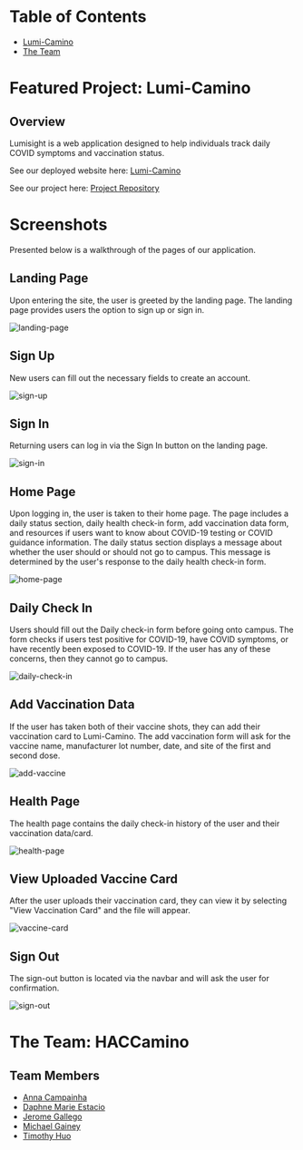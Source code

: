# Table of Contents
* [Lumi-Camino](#featured-project-lumi-camino)
* [The Team](#the-team-haccamino)

# Featured Project: Lumi-Camino
## Overview
Lumisight is a web application designed to help individuals track daily COVID symptoms and vaccination status. 

See our deployed website here: <a href="https://lumi-camino.meteorapp.com/#/" target="_blank">Lumi-Camino</a>

See our project here: <a href="https://github.com/HACC-Camino/HACC-Camino" target="_blank">Project Repository</a>

# Screenshots
Presented below is a walkthrough of the pages of our application. 


## Landing Page
Upon entering the site, the user is greeted by the landing page. The landing page provides users the option to sign up or sign in. 

<img class="ui medium floated rounded image" src="/images/lumi-camino/landing-m3.png" alt="landing-page">

## Sign Up
New users can fill out the necessary fields to create an account. 

<img class="ui medium floated rounded image" src="/images/lumi-camino/signup-m3.png" alt="sign-up">

## Sign In
Returning users can log in via the Sign In button on the landing page. 

<img class="ui medium floated rounded image" src="/images/lumi-camino/signin-m3.png" alt="sign-in">

## Home Page
Upon logging in, the user is taken to their home page. The page includes a daily status section, daily health check-in form, add vaccination data form, and resources if users want to know about COVID-19 testing or COVID guidance information. The daily status section displays a message about whether the user should or should not go to campus. This message is determined by the user's response to the daily health check-in form. 

<img class="ui medium floated rounded image" src="/images/lumi-camino/homepage-m3.png" alt="home-page">

## Daily Check In 
Users should fill out the Daily check-in form before going onto campus. The form checks if users test positive for COVID-19, have COVID symptoms, or have recently been exposed to COVID-19. If the user has any of these concerns, then they cannot go to campus.

<img class="ui medium floated rounded image" src="/images/lumi-camino/dailycheckin-m3.png" alt="daily-check-in">

## Add Vaccination Data
If the user has taken both of their vaccine shots, they can add their vaccination card to Lumi-Camino. The add vaccination form will ask for the vaccine name, manufacturer lot number, date, and site of the first and second dose. 

<img class="ui medium floated rounded image" src="images/lumi-camino/addvaccine-m3.png" alt="add-vaccine">

## Health Page
The health page contains the daily check-in history of the user and their vaccination data/card.

<img class="ui medium floated rounded image"  src="images/lumi-camino/healthpage-m3.png" alt="health-page">

## View Uploaded Vaccine Card
After the user uploads their vaccination card, they can view it by selecting "View Vaccination Card" and the file will appear. 

<img class="ui medium floated rounded image"  src="images/lumi-camino/viewvaccinecard-m3.png" alt="vaccine-card">

## Sign Out
The sign-out button is located via the navbar and will ask the user for confirmation.

<img class="ui medium floated rounded image" src="/images/lumi-camino/sign-out.png" alt="sign-out">

# The Team: HACCamino 

## Team Members
- [Anna Campainha](https://github.com/annacampainha)
- [Daphne Marie Estacio](https://github.com/dmtapia)
- [Jerome Gallego](https://github.com/alohajerome)
- [Michael Gainey](https://github.com/micgainey)
- [Timothy Huo](https://github.com/timothyhuo1)
